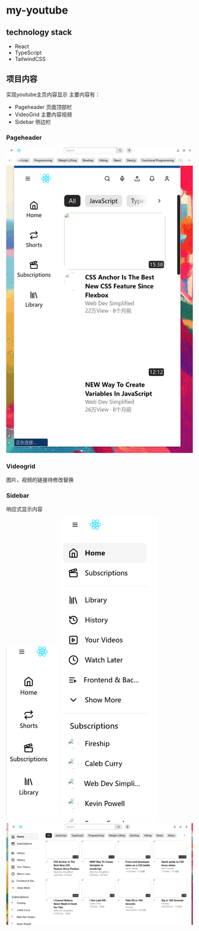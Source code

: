 # my-youtube

## technology stack
- React
- TypeScript
- TailwindCSS


## 项目内容
实现youtube主页内容显示
主要内容有：
- Pageheader 页面顶部栏
- VideoGrid 主要内容视频
- Sidebar 侧边栏

### Pageheader
![图片1](img/pic-1) 
![图片2](img/pic-2) 
![图片3](img/pic-3) 
### Videogrid
 图片，视频的链接待修改替换
### Sidebar

响应式显示内容

![图片4](img/pic-4) 
![图片5](img/pic-5) 
![图片6](img/pic-6) 
